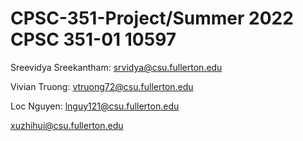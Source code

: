 # CPSC-351-Project/Summer 2022 CPSC 351-01 10597

Sreevidya Sreekantham: srvidya@csu.fullerton.edu

Vivian Truong: vtruong72@csu.fullerton.edu

Loc Nguyen: lnguy121@csu.fullerton.edu

xuzhihui@csu.fullerton.edu
